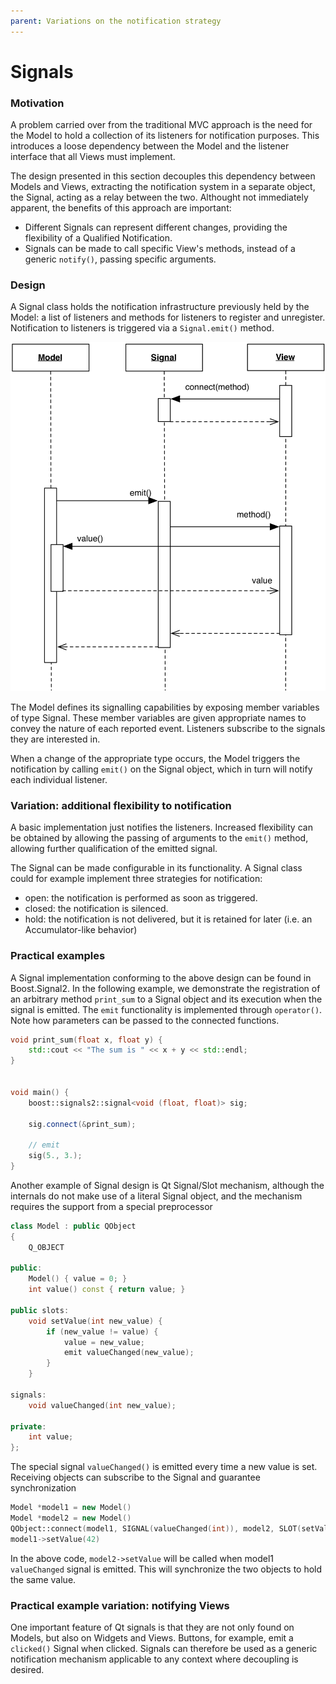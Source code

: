 ```yaml
---
parent: Variations on the notification strategy
---
```

# Signals

### Motivation

A problem carried over from the traditional MVC approach is 
the need for the Model to hold a collection of its listeners
for notification purposes. This introduces a loose dependency 
between the Model and the listener interface that all Views 
must implement.

The design presented in this section decouples this dependency
between Models and Views, extracting the notification system in 
a separate object, the Signal, acting as a relay between the two. 
Althought not immediately apparent, the benefits of this approach 
are important: 

- Different Signals can represent different changes, providing the
  flexibility of a Qualified Notification.
- Signals can be made to call specific View's methods, instead of a
  generic ``notify()``, passing specific arguments.

### Design

A Signal class holds the notification infrastructure previously held by the Model:
a list of listeners and methods for listeners to register and unregister. 
Notification to listeners is triggered via a ``Signal.emit()`` method.

<p align="center">
    <img src="images/signal/signal.png" />
</p>

The Model defines its signalling capabilities by exposing member variables
of type Signal. These member variables are given appropriate names to convey
the nature of each reported event. Listeners subscribe to the signals
they are interested in.

When a change of the appropriate type occurs, the Model triggers the
notification by calling ``emit()`` on the Signal object, which in turn
will notify each individual listener.

### Variation: additional flexibility to notification

A basic implementation just notifies the listeners.  Increased flexibility can
be obtained by allowing the passing of arguments to the ``emit()`` method,
allowing further qualification of the emitted signal.

The Signal can be made configurable in its functionality.  A Signal class could
for example implement three strategies for notification:

- open: the notification is performed as soon as triggered.
- closed: the notification is silenced.
- hold: the notification is not delivered, but it is retained for later (i.e. an Accumulator-like behavior)

### Practical examples

A Signal implementation conforming to the above design can be found in Boost.Signal2. 
In the following example, we demonstrate the registration of an arbitrary method
``print_sum`` to a Signal object and its execution when the signal is emitted. 
The ``emit`` functionality is implemented through ``operator()``. Note how
parameters can be passed to the connected functions.

```c++
void print_sum(float x, float y) {
    std::cout << "The sum is " << x + y << std::endl;
}


void main() {
    boost::signals2::signal<void (float, float)> sig;

    sig.connect(&print_sum);

    // emit
    sig(5., 3.);
}
```

Another example of Signal design is Qt Signal/Slot mechanism, although the internals
do not make use of a literal Signal object, and the mechanism requires the support from
a special preprocessor

```c++
class Model : public QObject
{
    Q_OBJECT

public:
    Model() { value = 0; }
    int value() const { return value; }

public slots:
    void setValue(int new_value) {
        if (new_value != value) {
            value = new_value;
            emit valueChanged(new_value);
        }
    }

signals:
    void valueChanged(int new_value);

private:
    int value;
};
```

The special signal ``valueChanged()`` is emitted every time a new value is set. Receiving
objects can subscribe to the Signal and guarantee synchronization

```c++
Model *model1 = new Model()
Model *model2 = new Model()
QObject::connect(model1, SIGNAL(valueChanged(int)), model2, SLOT(setValue(int)))
model1->setValue(42)
```

In the above code, ``model2->setValue`` will be called when model1 ``valueChanged`` signal is
emitted. This will synchronize the two objects to hold the same value.


### Practical example variation: notifying Views

One important feature of Qt signals is that they are not only found on Models,
but also on Widgets and Views. Buttons, for example, emit a ``clicked()``
Signal when clicked. Signals can therefore be used as a generic notification
mechanism applicable to any context where decoupling is desired.
